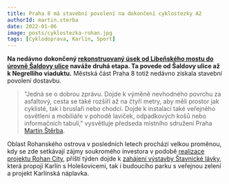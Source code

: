 ```yaml
---
title: Praha 8 má stavební povolení na dokončení cyklostezky A2
authorId: martin.sterba
date: 2022-01-06
image: posts/cyklostezka-rohan.jpg
tags: [Cyklodoprava, Karlín, Sport]
---
```


**Na nedávno dokončený [rekonstruovaný úsek od Libeňského mostu do úrovně Šaldovy ulice](https://praha8.pirati.cz/aktuality/cyklostezka-na-rohanskem-ostrove-dostane-novy-povrch.html) naváže druhá etapa. Ta povede od Šaldovy ulice až k Negrelliho viaduktu.** Městská část Praha 8 totiž nedávno získala stavební povolení dostavbu.

>"Jedná se o dobrou zprávu. Dojde k výměně nevhodného povrchu za asfaltový, cesta se také rozšíří až na čtyři metry, aby měli prostor jak cyklisté, tak i bruslaři nebo chodci. Dojde k instalaci také veřejného osvětlení a mobiliáře v pohodě laviček, odpadkových košů nebo informačních tabulí," vysvětluje předseda místního sdružení Praha [Martin Štěrba](https://praha8.pirati.cz/lide/martin-sterba.html).

Oblast Rohanského ostrova v posledních letech prochází velkou proměnou, kdy se zde setkávají zájmy soukromého investora v podobě [realizace projektu Rohan City](https://praha8.pirati.cz/aktuality/na-pomezi-karlina-a-libne-zacala-vystavba-rohan-city.html), příští týden dojde k [zahájení výstavby Štavnické lávky](https://praha8.pirati.cz/aktuality/v-zime-zacne-stavba-stopadesatimetrove-lavky-mezi-karlinem-a-holesovicemi.html), která propojí Karlín s Holešovicemi, tak i budoucího parku s veřejnou zelení a projekt Karlínská náplavka.
